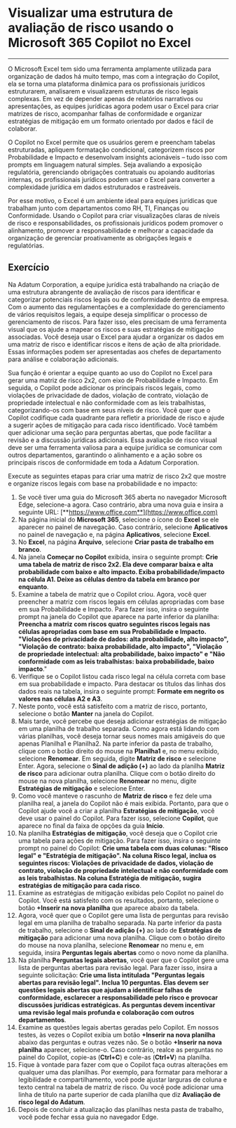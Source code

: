 # Visualizar uma estrutura de avaliação de risco usando o Microsoft 365 Copilot no Excel
---
O Microsoft Excel tem sido uma ferramenta amplamente utilizada para organização de dados há muito tempo, mas com a integração do Copilot, ela se torna uma plataforma dinâmica para os profissionais jurídicos estruturarem, analisarem e visualizarem estruturas de risco legais complexas. Em vez de depender apenas de relatórios narrativos ou apresentações, as equipes jurídicas agora podem usar o Excel para criar matrizes de risco, acompanhar falhas de conformidade e organizar estratégias de mitigação em um formato orientado por dados e fácil de colaborar.

O Copilot no Excel permite que os usuários gerem e preencham tabelas estruturadas, apliquem formatação condicional, categorizem riscos por Probabilidade e Impacto e desenvolvam insights acionáveis – tudo isso com prompts em linguagem natural simples. Seja avaliando a exposição regulatória, gerenciando obrigações contratuais ou apoiando auditorias internas, os profissionais jurídicos podem usar o Excel para converter a complexidade jurídica em dados estruturados e rastreáveis.

Por esse motivo, o Excel é um ambiente ideal para equipes jurídicas que trabalham junto com departamentos como RH, TI, Finanças ou Conformidade. Usando o Copilot para criar visualizações claras de níveis de risco e responsabilidades, os profissionais jurídicos podem promover o alinhamento, promover a responsabilidade e melhorar a capacidade da organização de gerenciar proativamente as obrigações legais e regulatórias.

## Exercício

Na Adatum Corporation, a equipe jurídica está trabalhando na criação de uma estrutura abrangente de avaliação de riscos para identificar e categorizar potenciais riscos legais ou de conformidade dentro da empresa. Com o aumento das regulamentações e a complexidade do gerenciamento de vários requisitos legais, a equipe deseja simplificar o processo de gerenciamento de riscos. Para fazer isso, eles precisam de uma ferramenta visual que os ajude a mapear os riscos e suas estratégias de mitigação associadas. Você deseja usar o Excel para ajudar a organizar os dados em uma matriz de risco e identificar riscos e itens de ação de alta prioridade. Essas informações podem ser apresentadas aos chefes de departamento para análise e colaboração adicionais.

Sua função é orientar a equipe quanto ao uso do Copilot no Excel para gerar uma matriz de risco 2x2, com eixo de Probabilidade e Impacto. Em seguida, o Copilot pode adicionar os principais riscos legais, como violações de privacidade de dados, violação de contrato, violação de propriedade intelectual e não conformidade com as leis trabalhistas, categorizando-os com base em seus níveis de risco. Você quer que o Copilot codifique cada quadrante para refletir a prioridade de risco e ajude a sugerir ações de mitigação para cada risco identificado. Você também quer adicionar uma seção para perguntas abertas, que pode facilitar a revisão e a discussão jurídicas adicionais. Essa avaliação de risco visual deve ser uma ferramenta valiosa para a equipe jurídica se comunicar com outros departamentos, garantindo o alinhamento e a ação sobre os principais riscos de conformidade em toda a Adatum Corporation.

Execute as seguintes etapas para criar uma matriz de risco 2x2 que mostre e organize riscos legais com base na probabilidade e no impacto:

1. Se você tiver uma guia do Microsoft 365 aberta no navegador Microsoft Edge, selecione-a agora. Caso contrário, abra uma nova guia e insira a seguinte URL: [**https://www.office.com**](https://www.office.com)
1. Na página inicial do **Microsoft 365**, selecione o ícone do **Excel** se ele aparecer no painel de navegação. Caso contrário, selecione **Aplicativos** no painel de navegação e, na página **Aplicativos**, selecione **Excel**. 
1. No **Excel**, na página **Arquivo**, selecione **Criar pasta de trabalho em branco**.
1. Na janela **Começar no Copilot** exibida, insira o seguinte prompt: **Crie uma tabela de matriz de risco 2x2. Ela deve comparar baixa e alta probabilidade com baixo e alto impacto. Exiba probabilidade/impacto na célula A1. Deixe as células dentro da tabela em branco por enquanto**.
1. Examine a tabela de matriz que o Copilot criou. Agora, você quer preencher a matriz com riscos legais em células apropriadas com base em sua Probabilidade e Impacto. Para fazer isso, insira o seguinte prompt na janela do Copilot que aparece na parte inferior da planilha: **Preencha a matriz com riscos quatro seguintes riscos legais nas células apropriadas com base em sua Probabilidade e Impacto. "Violações de privacidade de dados: alta probabilidade, alto impacto", "Violação de contrato: baixa probabilidade, alto impacto", "Violação de propriedade intelectual: alta probabilidade, baixo impacto" e "Não conformidade com as leis trabalhistas: baixa probabilidade, baixo impacto**."
1. Verifique se o Copilot listou cada risco legal na célula correta com base em sua probabilidade e impacto. Para destacar os títulos das linhas dos dados reais na tabela, insira o seguinte prompt: **Formate em negrito os valores nas células A2 e A3**.
1. Neste ponto, você está satisfeito com a matriz de risco, portanto, selecione o botão **Manter** na janela do Copilot. 
1. Mais tarde, você percebe que deseja adicionar estratégias de mitigação em uma planilha de trabalho separada. Como agora está lidando com várias planilhas, você deseja tornar seus nomes mais amigáveis do que apenas Planilha1 e Planilha2. Na parte inferior da pasta de trabalho, clique com o botão direito do mouse na **Planilha1** e, no menu exibido, selecione **Renomear**. Em seguida, digite **Matriz de risco** e selecione Enter. Agora, selecione o **Sinal de adição (+)** ao lado da planilha **Matriz de risco** para adicionar outra planilha. Clique com o botão direito do mouse na nova planilha, selecione **Renomear** no menu, digite **Estratégias de mitigação** e selecione Enter. 
1. Como você manteve o rascunho de **Matriz de risco** e fez dele uma planilha real, a janela do Copilot não é mais exibida. Portanto, para que o Copilot ajude você a criar a planilha **Estratégias de mitigação**, você deve usar o painel do Copilot. Para fazer isso, selecione **Copilot**, que aparece no final da faixa de opções da guia **Início**. 
1. Na planilha **Estratégias de mitigação**, você deseja que o Copilot crie uma tabela para ações de mitigação. Para fazer isso, insira o seguinte prompt no painel do Copilot: **Crie uma tabela com duas colunas: "Risco legal" e "Estratégia de mitigação". Na coluna Risco legal, inclua os seguintes riscos: Violações de privacidade de dados, violação de contrato, violação de propriedade intelectual e não conformidade com as leis trabalhistas. Na coluna Estratégia de mitigação, sugira estratégias de mitigação para cada risco**.
1. Examine as estratégias de mitigação exibidas pelo Copilot no painel do Copilot. Você está satisfeito com os resultados, portanto, selecione o botão **+Inserir na nova planilha** que aparece abaixo da tabela.   
1. Agora, você quer que o Copilot gere uma lista de perguntas para revisão legal em uma planilha de trabalho separada. Na parte inferior da pasta de trabalho, selecione o **Sinal de adição (+)** ao lado de **Estratégias de mitigação** para adicionar uma nova planilha. Clique com o botão direito do mouse na nova planilha, selecione **Renomear** no menu e, em seguida, insira **Perguntas legais abertas** como o novo nome da planilha. 
1. Na planilha **Perguntas legais abertas**, você quer que o Copilot gere uma lista de perguntas abertas para revisão legal. Para fazer isso, insira a seguinte solicitação: **Crie uma lista intitulada "Perguntas legais abertas para revisão legal". Inclua 10 perguntas. Elas devem ser questões legais abertas que ajudam a identificar falhas de conformidade, esclarecer a responsabilidade pelo risco e provocar discussões jurídicas estratégicas. As perguntas devem incentivar uma revisão legal mais profunda e colaboração com outros departamentos**.
1. Examine as questões legais abertas geradas pelo Copilot. Em nossos testes, às vezes o Copilot exibia um botão **+Inserir na nova planilha** abaixo das perguntas e outras vezes não. Se o botão **+Inserir na nova planilha** aparecer, selecione-o. Caso contrário, realce as perguntas no painel do Copilot, copie-as (**Ctrl+C**) e cole-as (**Ctrl+V**) na planilha. 
1. Fique à vontade para fazer com que o Copilot faça outras alterações em qualquer uma das planilhas. Por exemplo, para formatar para melhorar a legibilidade e compartilhamento, você pode ajustar larguras de coluna e texto central na tabela de matriz de risco. Ou você pode adicionar uma linha de título na parte superior de cada planilha que diz **Avaliação de risco legal do Adatum**.
1. Depois de concluir a atualização das planilhas nesta pasta de trabalho, você pode fechar essa guia no navegador Edge. 
